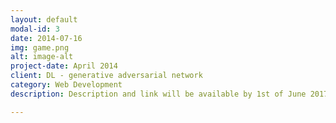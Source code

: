 ```yaml
---
layout: default
modal-id: 3
date: 2014-07-16
img: game.png
alt: image-alt
project-date: April 2014
client: DL - generative adversarial network
category: Web Development
description: Description and link will be available by 1st of June 2017

---
```

